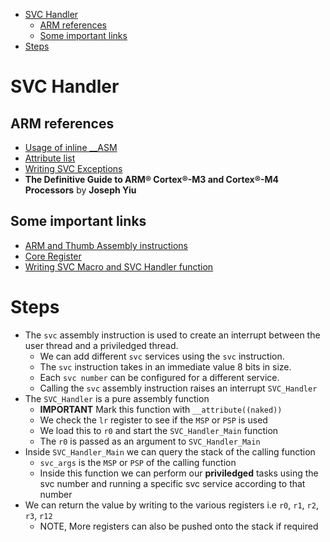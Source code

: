 - [SVC Handler](#svc-handler)
  - [ARM references](#arm-references)
  - [Some important links](#some-important-links)
- [Steps](#steps)

# SVC Handler

## ARM references

- [Usage of inline __ASM](https://developer.arm.com/documentation/100748/0615/Using-Assembly-and-Intrinsics-in-C-or-C---Code/Writing-inline-assembly-code)
- [Attribute list](https://www.keil.com/support/man/docs/armclang_ref/armclang_ref_jhg1476893564298.htm)
- [Writing SVC Exceptions](https://www.keil.com/support/docs/4063.htm)
- **The Definitive Guide to ARM® Cortex®-M3 and Cortex®-M4 Processors**
 by **Joseph Yiu**

## Some important links

- [ARM and Thumb Assembly instructions](https://www.keil.com/support/man/docs/armasm/armasm_dom1361289850039.htm)
- [Core Register](https://developer.arm.com/documentation/dui0552/a/the-cortex-m3-processor/programmers-model/core-registers?lang=en#:~:text=CONTROL%20register,-The%20CONTROL%20register&text=Defines%20the%20currently%20active%20stack,bit%20automatically%20on%20exception%20return.&text=1%20%3D%20PSP%20is%20the%20current%20stack%20pointer.)
- [Writing SVC Macro and SVC Handler function](https://stackoverflow.com/questions/60045830/stack-frame-not-correct-with-gcc-and-stm32)

# Steps

- The `svc` assembly instruction is used to create an interrupt between the user thread and a priviledged thread.
  - We can add different `svc` services using the `svc` instruction.
  - The `svc` instruction takes in an immediate value 8 bits in size.
  - Each `svc number` can be configured for a different service.
  - Calling the `svc` assembly instruction raises an interrupt `SVC_Handler`
- The `SVC_Handler` is a pure assembly function
  - **IMPORTANT** Mark this function with `__attribute((naked))`
  - We check the `lr` register to see if the `MSP` or `PSP` is used
  - We load this to `r0` and start the `SVC_Handler_Main` function
  - The `r0` is passed as an argument to `SVC_Handler_Main`
- Inside `SVC_Handler_Main` we can query the stack of the calling function
  - `svc_args` is the `MSP` or `PSP` of the calling function
  - Inside this function we can perform our **priviledged** tasks using the svc number and running a specific svc service according to that number
- We can return the value by writing to the various registers i.e `r0`, `r1`, `r2`, `r3`, `r12`
  - NOTE, More registers can also be pushed onto the stack if required
